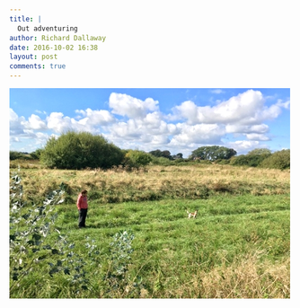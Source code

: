 ```yaml
---
title: |
  Out adventuring
author: Richard Dallaway
date: 2016-10-02 16:38
layout: post
comments: true
---
```


<div><a href="/media/tp_IMG_0092.jpg"><img src="/media/tp_thumb_IMG_0092.jpg" width="500" height="375"/></a></div>


  
      